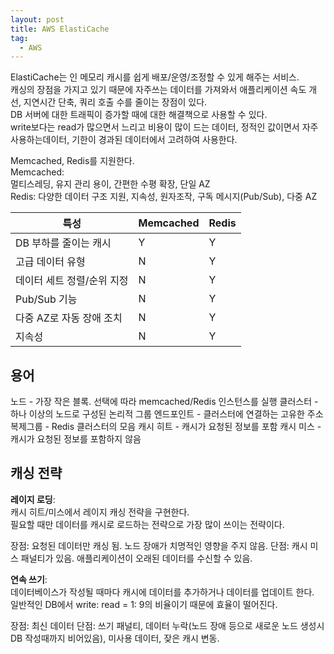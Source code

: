 ```yaml
---
layout: post
title: AWS ElastiCache
tag:
  - AWS
---
```


ElastiCache는 인 메모리 캐시를 쉽게 배포/운영/조정할 수 있게 해주는 서비스.  
캐싱의 장점을 가지고 있기 때문에 자주쓰는 데이터를 가져와서 애플리케이션 속도 개선, 지연시간 단축, 쿼리 호출 수를 줄이는 장점이 있다.  
DB 서버에 대한 트래픽이 증가할 때에 대한 해결책으로 사용할 수 있다.  
write보다는 read가 많으면서 느리고 비용이 많이 드는 데이터, 정적인 값이면서 자주 사용하는데이터, 기한이 경과된 데이터에서 고려하여 사용한다.  

Memcached, Redis를 지원한다.  
Memcached:  
멀티스레딩, 유지 관리 용이, 간편한 수평 확장, 단일 AZ  
Redis: 다양한 데이터 구조 지원, 지속성, 원자조작, 구독 메시지(Pub/Sub), 다중 AZ

특성|Memcached|Redis
|---|---|---|
DB 부하를 줄이는 캐시|Y|Y
고급 데이터 유형|N|Y
데이터 세트 정렬/순위 지정|N|Y
Pub/Sub 기능|N|Y
다중 AZ로 자동 장애 조치|N|Y
지속성|N|Y

## 용어  
노드 - 가장 작은 블록. 선택에 따라 memcached/Redis 인스턴스를 실행
클러스터 - 하나 이상의 노드로 구성된 논리적 그룹
엔드포인트 - 클러스터에 연결하는 고유한 주소
복제그룹 - Redis 클러스터의 모음
캐시 히트 - 캐시가 요청된 정보를 포함
캐시 미스 - 캐시가 요청된 정보를 포함하지 않음

## 캐싱 전략

**레이지 로딩**:  
캐시 히트/미스에서 레이지 캐싱 전략을 구현한다.  
필요할 때만 데이터를 캐시로 로드하는 전략으로 가장 많이 쓰이는 전략이다.

장점: 요청된 데이터만 캐싱 됨. 노드 장애가 치명적인 영향을 주지 않음.
단점: 캐시 미스 패널티가 있음. 애플리케이션이 오래된 데이터를 수신할 수 있음.

**연속 쓰기**:  
데이터베이스가 작성될 때마다 캐시에 데이터를 추가하거나 데이터를 업데이트 한다.  
일반적인 DB에서 write: read = 1: 9의 비율이기 때문에 효율이 떨어진다.

장점: 최신 데이터
단점: 쓰기 패널티, 데이터 누락(노드 장애 등으로 새로운 노드 생성시 DB 작성때까지 비어있음), 미사용 데이터, 잦은 캐시 변동.